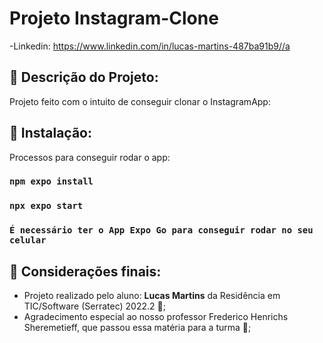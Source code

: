 # Projeto Instagram-Clone

-Linkedin: <https://www.linkedin.com/in/lucas-martins-487ba91b9//a> <br/>

## 📃 Descrição do Projeto:

Projeto feito com o intuito de conseguir clonar o InstagramApp:



## 🔧 Instalação:

Processos para conseguir rodar o app:

### `npm expo install`

### `npx expo start`

### `É necessário ter o App Expo Go para conseguir rodar no seu celular`



## 🎁 Considerações finais:

* Projeto realizado pelo aluno: <strong>Lucas Martins</strong> da Residência em TIC/Software (Serratec) 2022.2 📢;
* Agradecimento especial ao nosso professor Frederico Henrichs Sheremetieff, que passou essa matéria para a turma 👏;

 